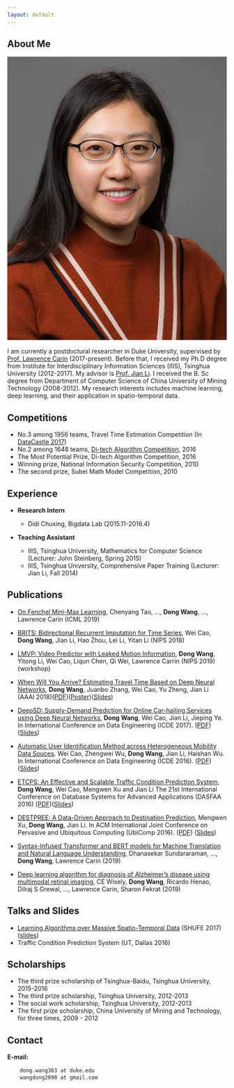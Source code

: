 ```yaml
---
layout: default
---
```


## About Me

<img class="profile-picture" src="dong-prof.jpeg">

I am currently a postdoctural researcher in Duke University, supervised by [Prof. Lawrence Carin](http://people.ee.duke.edu/~lcarin/) (2017-present).
Before that, I received my Ph.D degree from Institute for Interdisciplinary Information Sciences (IIIS), Tsinghua University (2012-2017). My advisor is [Prof. Jian Li](http://iiis.tsinghua.edu.cn/~jianli/). I received the B. Sc degree from Department of Computer Science of China University of Mining Technology (2008-2012).
My research interests includes machine learning, deep learning, and their application in spatio-temporal data.

## Competitions
* No.3 among 1956 teams, Travel Time Estimation Competition (In [DataCastle 2017](http://www.pkbigdata.com/common/cmpt/%E4%BA%A4%E9%80%9A%E7%BA%BF%E8%B7%AF%E9%80%9A%E8%BE%BE%E6%97%B6%E9%97%B4%E9%A2%84%E6%B5%8B_%E6%8E%92%E8%A1%8C%E6%A6%9C.html))
* No.2 among 1648 teams, [Di-tech Algorithm Competition](http://research.xiaojukeji.com/competition/main.action?competitionId=DiTech2016&&locale=en), 2016
* The Most Potential Prize, Di-tech Algorithm Competition, 2016
* Winning prize, National Information Security Competition, 2010
* The second prize, Subei Math Model Competition, 2010

## Experience
* **Research Intern**
	* Didi Chuxing, Bigdata Lab (2015.11-2016.4)

* **Teaching Assistant**
	* IIIS, Tsinghua University, Mathematics for Computer Science (Lecturer: John Steinberg, Spring 2015)
	* IIIS, Tsinghua University, Comprehensive Paper Training (Lecturer: Jian Li, Fall 2014)

## Publications
* [On Fenchel Mini-Max Learning](http://papers.nips.cc/paper/9230-on-fenchel-mini-max-learning.pdf), Chenyang Tao, ..., **Dong Wang**, ..., Lawrence Carin (ICML 2019)

* [BRITS: Bidirectional Recurrent Imputation for Time Series](http://papers.nips.cc/paper/7911-brits-bidirectional-recurrent-imputation-for-time-series.pdf), Wei Cao, **Dong Wang**, Jian Li, Hao Zhou, Lei Li, Yitan Li (NIPS 2018)

* [LMVP: Video Predictor with Leaked Motion Information](https://arxiv.org/pdf/1906.10101.pdf), **Dong Wang**, Yitong Li, Wei Cao, Liqun Chen, Qi Wei, Lawrence Carrin (NIPS 2019)(workshop)

* [When Will You Arrive? Estimating Travel Time Based on Deep Neural Networks](https://zhangjunbo.org/pdf/2018_AAAI_DeepTTE.pdf), **Dong Wang**, Juanbo Zhang, Wei Cao, Yu Zheng, Jian Li (AAAI 2018)([PDF](./deepTTE.pdf))([Poster](./deeptte_poster.pdf))([Slides](./When_Will_You_Arrive_Estimating_Travel_Time_Based_on_Deep_Neural_Networks_Dong_Wang.pdf))

* [DeepSD: Supply-Demand Prediction for Online Car-hailing Services using Deep Neural Networks](http://iiis.tsinghua.edu.cn/~jianli/paper/ICDE17-deepsd.pdf), **Dong Wang**, Wei Cao, Jian Li, Jieping Ye. In International Conference on Data Engineering (ICDE 2017). ([PDF](./DeepSD.pdf)) ([Slides](./talk_slides_deepsd.pdf))

* [Automatic User Identification Method across Heterogeneous Mobility Data Souces]( http://ieeexplore.ieee.org/document/7498306/). Wei Cao, Zhengwei Wu, **Dong Wang**, Jian Li, Haishan Wu. In International Conference on Data Engineering (ICDE 2016). ([PDF](./Automatic.pdf))([Slides](./oral.pdf))

* [ETCPS: An Effective and Scalable Traffic Condition Prediction System](https://link.springer.com/chapter/10.1007/978-3-319-32049-6_26), **Dong Wang**, Wei Cao, Mengwen Xu and Jian Li The 21st International Conference on Database Systems for Advanced Applications (DASFAA 2016) ([PDF](./ETCPS.pdf))([Slides](./ETCPS-slides.pdf))

* [DESTPREE: A Data-Driven Approach to Destination Prediction](http://dl.acm.org/citation.cfm?id=2971664), Mengwen Xu, **Dong Wang**, Jian Li. In ACM International Joint Conference on Pervasive and Ubiquitous Computing (UbiComp 2016). ([PDF](./DESTPRE.pdf)) ([Slides](./ubicomp.pdf))

* [Syntax-Infused Transformer and BERT models for Machine Translation and Natural Language Understanding](https://arxiv.org/pdf/1911.06156.pdf), Dhanasekar Sundararaman, ..., **Dong Wang**, Lawrence Carin (2019)

* [Deep learning algorithm for diagnosis of Alzheimer’s disease using multimodal retinal imaging](http://scholar.google.com/scholar?cluster=13023750327109154416&hl=en&oi=scholarr), CE Wisely, **Dong Wang**, Ricardo Henao, Dilraj S Grewal, ..., Lawrence Carin, Sharon Fekrat (2019)

## Talks and Slides
* [Learning Algorithms over Massive Spatio-Temporal Data](http://mp.weixin.qq.com/s/vQpDhqDPK6kaVTEC2E0t8A) (SHUFE 2017) ([slides](./talk_slides_wangdong.pdf))
* Traffic Condition Prediction System (UT, Dallas 2016)

## Scholarships
* The third prize scholarship of Tsinghua-Baidu, Tsinghua University, 2015-2016
* The third prize scholarship, Tsinghua University, 2012-2013
* The social work scholarship, Tsinghua University, 2012-2013
* The first prize scholarship, China University of Mining and Technology, for three times, 2009 - 2012

## Contact
    
**E-mail:**

```
    dong.wang363 at duke.edu
    wangdong2090 at gmail.com
```


